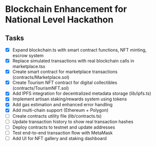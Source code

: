 # Blockchain Enhancement for National Level Hackathon

## Tasks
- [x] Expand blockchain.ts with smart contract functions, NFT minting, escrow system
- [x] Replace simulated transactions with real blockchain calls in marketplace.tsx
- [x] Create smart contract for marketplace transactions (contracts/Marketplace.sol)
- [x] Create Tourism NFT contract for digital collectibles (contracts/TourismNFT.sol)
- [x] Add IPFS integration for decentralized metadata storage (lib/ipfs.ts)
- [x] Implement artisan staking/rewards system using tokens
- [x] Add gas estimation and enhanced error handling
- [x] Add multi-chain support (Ethereum + Polygon)
- [ ] Create contracts utility file (lib/contracts.ts)
- [ ] Update transaction history to show real transaction hashes
- [ ] Deploy contracts to testnet and update addresses
- [ ] Test end-to-end transaction flow with MetaMask
- [ ] Add UI for NFT gallery and staking dashboard
